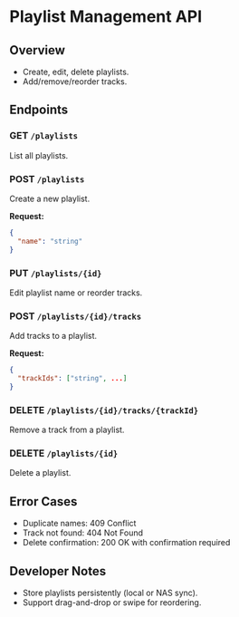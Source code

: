 # Playlist Management API

## Overview
- Create, edit, delete playlists.
- Add/remove/reorder tracks.

## Endpoints

### GET `/playlists`
List all playlists.

### POST `/playlists`
Create a new playlist.

**Request:**
```json
{
  "name": "string"
}
```

### PUT `/playlists/{id}`
Edit playlist name or reorder tracks.

### POST `/playlists/{id}/tracks`
Add tracks to a playlist.

**Request:**
```json
{
  "trackIds": ["string", ...]
}
```

### DELETE `/playlists/{id}/tracks/{trackId}`
Remove a track from a playlist.

### DELETE `/playlists/{id}`
Delete a playlist.

## Error Cases
- Duplicate names: 409 Conflict
- Track not found: 404 Not Found
- Delete confirmation: 200 OK with confirmation required

## Developer Notes
- Store playlists persistently (local or NAS sync).
- Support drag-and-drop or swipe for reordering. 